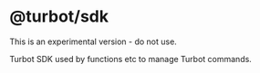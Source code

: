 # @turbot/sdk

This is an experimental version - do not use.

Turbot SDK used by functions etc to manage Turbot commands.
